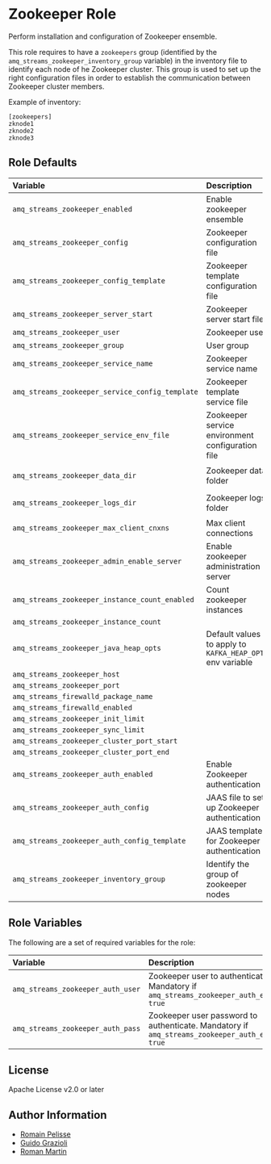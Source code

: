 # Zookeeper Role

Perform installation and configuration of Zookeeper ensemble.

This role requires to have a `zookeepers` group (identified by the
`amq_streams_zookeeper_inventory_group` variable) in the inventory file to identify
each node of he Zookeeper cluster. This group is used to set up the right
configuration files in order to establish the communication between Zookeeper cluster members.

Example of inventory:

```text
[zookeepers]
zknode1
zknode2
zknode3
```

## Role Defaults

| Variable | Description | Default |
|:---------|:------------|:--------|
|`amq_streams_zookeeper_enabled` | Enable zookeeper ensemble | `true` |
|`amq_streams_zookeeper_config` | Zookeeper configuration file | `/etc/amq_streams_zookeeper.properties` |
|`amq_streams_zookeeper_config_template` | Zookeeper template configuration file | `templates/zookeeper.properties.j2` |
|`amq_streams_zookeeper_server_start` | Zookeeper server start file | `{{ amq_streams_common_home }}/bin/zookeeper-server-start.sh` |
|`amq_streams_zookeeper_user` | Zookeeper user | `amq_streams_zookeeper` |
|`amq_streams_zookeeper_group` | User group | `amq_streams` |
|`amq_streams_zookeeper_service_name` | Zookeeper service name | `amq_streams_zookeeper` |
|`amq_streams_zookeeper_service_config_template` | Zookeeper template service file | `templates/service.conf.j2` |
|`amq_streams_zookeeper_service_env_file` | Zookeeper service environment configuration file | `/etc/zookeeper.conf` |
|`amq_streams_zookeeper_data_dir` | Zookeeper data folder | `/var/lib/{{ amq_streams_zookeeper_service_name }}/` |
|`amq_streams_zookeeper_logs_dir` | Zookeeper logs folder | `/var/log/{{ amq_streams_zookeeper_service_name }}/` |
|`amq_streams_zookeeper_max_client_cnxns` | Max client connections | `0` |
|`amq_streams_zookeeper_admin_enable_server` | Enable zookeeper administration server | `false` |
|`amq_streams_zookeeper_instance_count_enabled` | Count zookeeper instances | `true` |
|`amq_streams_zookeeper_instance_count` |  | `0` |
|`amq_streams_zookeeper_java_heap_opts` | Default values to apply to `KAFKA_HEAP_OPTS` env variable | `-Xmx512M -Xms512M` |
|`amq_streams_zookeeper_host` |  | `localhost` |
|`amq_streams_zookeeper_port` |  | `2181` |
|`amq_streams_firewalld_package_name` |  | `- firewalld` |
|`amq_streams_firewalld_enabled` |  | `false` |
|`amq_streams_zookeeper_init_limit` |  | `5` |
|`amq_streams_zookeeper_sync_limit` |  | `2` |
|`amq_streams_zookeeper_cluster_port_start` |  | `2888` |
|`amq_streams_zookeeper_cluster_port_end` |  | `3888` |
|`amq_streams_zookeeper_auth_enabled` | Enable Zookeeper authentication | `false` |
|`amq_streams_zookeeper_auth_config` | JAAS file to set up Zookeeper authentication | `/etc/zookeeper-jaas.conf` |
|`amq_streams_zookeeper_auth_config_template` | JAAS template for Zookeeper authentication | `templates/zookeeper-jaas.conf.j2` |
|`amq_streams_zookeeper_inventory_group` | Identify the group of zookeeper nodes | `groups['zookeepers']` |

## Role Variables

The following are a set of required variables for the role:

| Variable | Description | Required |
|:---------|:------------|:---------|
|`amq_streams_zookeeper_auth_user` | Zookeeper user to authenticate. Mandatory if `amq_streams_zookeeper_auth_enabled: true` | '' |
|`amq_streams_zookeeper_auth_pass` | Zookeeper user password to authenticate. Mandatory if `amq_streams_zookeeper_auth_enabled: true`| '' |

## License

Apache License v2.0 or later

## Author Information

* [Romain Pelisse](https://github.com/rpelisse)
* [Guido Grazioli](https://github.com/guidograzioli)
* [Roman Martin](https://github.com/rmarting)
